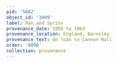 ```yaml
---
pid: '5662'
object_id: '3409'
label: Pan and Syrinx
provenance_date: 1958 to 1963
provenance_location: England, Barnsley
provenance_text: On loan to Cannon Hall
order: '0896'
collection: provenance
---
```


